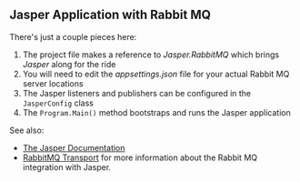 ## Jasper Application with Rabbit MQ

There's just a couple pieces here:

1. The project file makes a reference to *Jasper.RabbitMQ* which brings *Jasper* along for the ride
1. You will need to edit the *appsettings.json* file for your actual Rabbit MQ server locations
1. The Jasper listeners and publishers can be configured in the `JasperConfig` class
1. The `Program.Main()` method bootstraps and runs the Jasper application

See also:

* [The Jasper Documentation](http://jasperfx.github.io/documentation/)
* [RabbitMQ Transport](https://jasperfx.github.io/documentation/messaging/transports/rabbitmq/) for more information about the Rabbit MQ integration with Jasper.